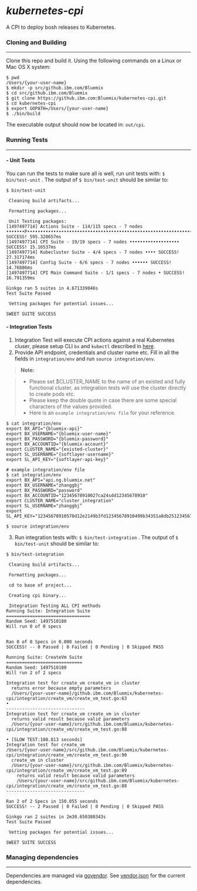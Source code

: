 ***kubernetes-cpi***
==================
A CPI to deploy bosh releases to Kubernetes.

### Cloning and Building
------------------------

Clone this repo and build it. Using the following commands on a Linux or Mac OS X system:

```
$ pwd
/Users/{your-user-name}
$ mkdir -p src/github.ibm.com/Bluemix
$ cd src/github.ibm.com/Bluemix
$ git clone https://github.ibm.com:Bluemix/kubernetes-cpi.git
$ cd kubernetes-cpi
$ export GOPATH=/Users/{your-user-name}
$ ./bin/build
```
The executable output should now be located in: `out/cpi`.

### Running Tests
-----------------

#### - Unit Tests



You can run the tests to make sure all is well, run unit tests with: `$ bin/test-unit` . The output of `$ bin/test-unit` should be similar to:

```
$ bin/test-unit

 Cleaning build artifacts...

 Formatting packages...

 Unit Testing packages:
[1497497714] Actions Suite - 114/115 specs - 7 nodes •••••••P••••••••••••••••••••••••••••••••••••••••••••••••••••••••••••••••••••••••••••••••••••••••••••••••••••••••••• SUCCESS! 595.328657ms
[1497497714] CPI Suite - 19/19 specs - 7 nodes ••••••••••••••••••• SUCCESS! 15.16537ms
[1497497714] Kubecluster Suite - 4/4 specs - 7 nodes •••• SUCCESS! 27.317174ms
[1497497714] Config Suite - 6/6 specs - 7 nodes •••••• SUCCESS! 14.76886ms
[1497497714] CPI Main Command Suite - 1/1 specs - 7 nodes • SUCCESS! 16.791359ms

Ginkgo ran 5 suites in 4.671339046s
Test Suite Passed

 Vetting packages for potential issues...

SWEET SUITE SUCCESS
```

#### - Integration Tests

 1. Integration Test will execute CPI actions against a real Kubernetes cluser, please setup CLI `bx` and `kubectl` described in [here](https://console.bluemix.net/docs/containers/cs_cli_install.html#cs_cli_install).
 2. Provide API endpoint, credentials and cluster name etc. Fill in all the fields in `integration/env`  and run `source integration/env`.

 > **Note:**

 > - Please set  $CLUSTER_NAME to the name of an existed and fully functional cluster, as integration tests will use the cluster directly to create pods etc.
 > - Please keep the double quote in case there are some special characters of the values provided.
 > - Here is an `example integration/env file` for your reference.



```
$ cat integration/env
export BX_API="{bluemix-api}"
export BX_USERNAME="{bluemix-user-name}"
export BX_PASSWORD="{bluemix-password}"
export BX_ACCOUNTID="{bluemix-account}"
export CLUSTER_NAME="{existed-cluster}"
export SL_USERNAME="{softlayer-username}"
export SL_API_KEY="{softlayer-api-key}"

# example integration/env file
$ cat integration/env
export BX_API="api.ng.bluemix.net"
export BX_USERNAME="zhanggbj"
export BX_PASSWORD="password"
export BX_ACCOUNTID="12345678910027ca24sdd12345678910"
export CLUSTER_NAME="cluster_integration"
export SL_USERNAME="zhanggbj"
export SL_API_KEY="12345678910570d12e2149b3fd12345678910499b34351a8db2512345678910"

$ source integration/env
```
3. Run integration tests with: `$ bin/test-integration` . The output of  `$ bin/test-unit` should be similar to:
```
$ bin/test-integration

 Cleaning build artifacts...

 Formatting packages...

 cd to base of project...

 Creating cpi binary...

 Integration Testing ALL CPI methods
Running Suite: Integration Suite
================================
Random Seed: 1497510180
Will run 0 of 0 specs


Ran 0 of 0 Specs in 0.000 seconds
SUCCESS! -- 0 Passed | 0 Failed | 0 Pending | 0 Skipped PASS

Running Suite: CreateVm Suite
=============================
Random Seed: 1497510180
Will run 2 of 2 specs

Integration test for create_vm create_vm in cluster
  returns error because empty parameters
  /Users/{your-user-name}/github.ibm.com/Bluemix/kubernetes-cpi/integration/create_vm/create_vm_test.go:63
•
------------------------------
Integration test for create_vm create_vm in cluster
  returns valid result because valid parameters
  /Users/{your-user-name}/src/github.ibm.com/Bluemix/kubernetes-cpi/integration/create_vm/create_vm_test.go:88

• [SLOW TEST:108.813 seconds]
Integration test for create_vm
/Users/{your-user-name}/src/github.ibm.com/Bluemix/kubernetes-cpi/integration/create_vm/create_vm_test.go:90
  create_vm in cluster
  /Users/{your-user-name}/src/github.ibm.com/Bluemix/kubernetes-cpi/integration/create_vm/create_vm_test.go:89
    returns valid result because valid parameters
    /Users/{your-user-name}/src/github.ibm.com/Bluemix/kubernetes-cpi/integration/create_vm/create_vm_test.go:88
------------------------------

Ran 2 of 2 Specs in 150.055 seconds
SUCCESS! -- 2 Passed | 0 Failed | 0 Pending | 0 Skipped PASS

Ginkgo ran 2 suites in 2m30.650380343s
Test Suite Passed

 Vetting packages for potential issues...

SWEET SUITE SUCCESS
```

### Managing dependencies
-------------------------

Dependencies are managed via [govendor](https://github.com/kardianos/govendor). See [vendor.json](vendor/vendor.json) for the current dependencies.